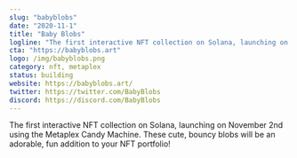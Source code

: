 ```yaml
---
slug: "babyblobs"
date: "2020-11-1"
title: "Baby Blobs"
logline: "The first interactive NFT collection on Solana, launching on November 2nd using the Metaplex Candy Machine."
cta: "https://babyblobs.art"
logo: /img/babyblobs.png
category: nft, metaplex
status: building
website: https://babyblobs.art/
twitter: https://twitter.com/BabyBlobs
discord: https://discord.com/BabyBlobs
---
```


The first interactive NFT collection on Solana, launching on November 2nd using the Metaplex Candy Machine. 
These cute, bouncy blobs will be an adorable, fun addition to your NFT portfolio!
